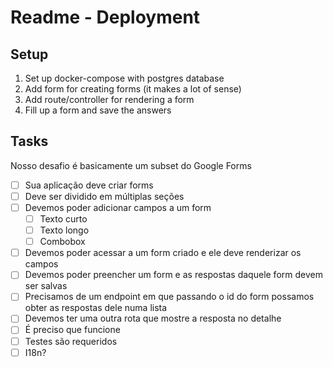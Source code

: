 # Readme - Deployment

## Setup

1. Set up docker-compose with postgres database
2. Add form for creating forms (it makes a lot of sense)
3. Add route/controller for rendering a form
4. Fill up a form and save the answers

## Tasks

Nosso desafio é basicamente um subset do Google Forms
- [ ] Sua aplicação deve criar forms
- [ ] Deve ser dividido em múltiplas seções
- [ ] Devemos poder adicionar campos a um form
  - [ ] Texto curto
  - [ ] Texto longo
  - [ ] Combobox
- [ ] Devemos poder acessar a um form criado e ele deve renderizar os campos
- [ ] Devemos poder preencher um form e as respostas daquele form devem ser salvas
- [ ] Precisamos de um endpoint em que passando o id do form possamos obter as respostas dele numa lista
- [ ] Devemos ter uma outra rota que mostre a resposta no detalhe
- [ ] É preciso que funcione
- [ ] Testes são requeridos
- [ ] I18n?
